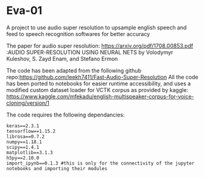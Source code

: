# Eva-01
A project to use audio super resolution to upsample english speech and feed to speech recognition softwares for better accuracy

The paper for audio super resolution: https://arxiv.org/pdf/1708.00853.pdf :AUDIO SUPER-RESOLUTION USING NEURAL NETS by Volodymyr Kuleshov, S. Zayd Enam, and Stefano Ermon

The code has been adapted from the following github repo:https://github.com/leekh7411/Fast-Audio-Super-Resolution
All the code has been ported to notebooks for easier runtime accessibility, and uses a modified custom dataset loader for VCTK corpus as provided by kaggle: https://www.kaggle.com/mfekadu/english-multispeaker-corpus-for-voice-cloning/version/1

The code requires the following dependancies:
```
keras==2.3.1
tensorflow==1.15.2
librosa==0.7.2
numpy==1.18.1
scipy==1.4.1
matplotlib==3.1.3
h5py==2.10.0
import_ipynb==0.1.3 #this is only for the connectivity of the jupyter notebooks and importing their modules
```
